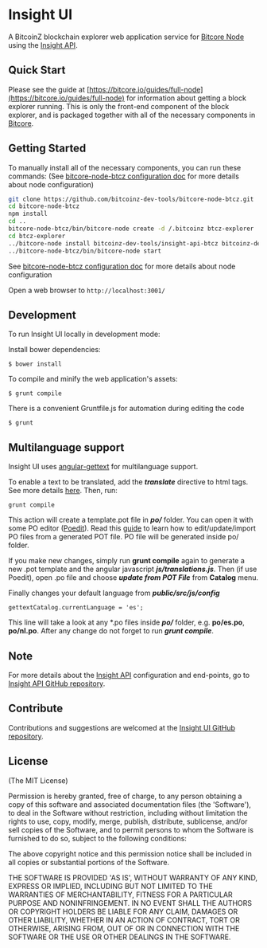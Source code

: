 # Insight UI

A BitcoinZ blockchain explorer web application service for [Bitcore Node](https://github.com/bitcoinz-dev-tools/bitcore-node-btcz) using the [Insight API](https://github.com/bitcoinz-dev-tools/insight-api-btcz).



## Quick Start

Please see the guide at [https://bitcore.io/guides/full-node](https://bitcore.io/guides/full-node) for information about getting a block explorer running. This is only the front-end component of the block explorer, and is packaged together with all of the necessary components in [Bitcore](https://github.com/bitpay/bitcore).

## Getting Started

To manually install all of the necessary components, you can run these commands:
(See [bitcore-node-btcz configuration doc](https://github.com/bitcoinz-dev-tools/bitcore-node-btcz/blob/master/docs/services/bitcoind.md) for more details about node configuration)

```bash
git clone https://github.com/bitcoinz-dev-tools/bitcore-node-btcz.git
cd bitcore-node-btcz
npm install
cd ..
bitcore-node-btcz/bin/bitcore-node create -d /.bitcoinz btcz-explorer
cd btcz-explorer
../bitcore-node install bitcoinz-dev-tools/insight-api-btcz bitcoinz-dev-tools/insight-ui-btcz
../bitcore-node-btcz/bin/bitcore-node start
```
See [bitcore-node-btcz configuration doc](https://github.com/bitcoinz-dev-tools/bitcore-node-btcz/blob/master/docs/services/bitcoind.md) for more details about node configuration

Open a web browser to `http://localhost:3001/`

## Development

To run Insight UI locally in development mode:

Install bower dependencies:

```
$ bower install
```

To compile and minify the web application's assets:

```
$ grunt compile
```

There is a convenient Gruntfile.js for automation during editing the code

```
$ grunt
```

## Multilanguage support

Insight UI uses [angular-gettext](http://angular-gettext.rocketeer.be) for multilanguage support.

To enable a text to be translated, add the ***translate*** directive to html tags. See more details [here](http://angular-gettext.rocketeer.be/dev-guide/annotate/). Then, run:

```
grunt compile
```

This action will create a template.pot file in ***po/*** folder. You can open it with some PO editor ([Poedit](http://poedit.net)). Read this [guide](http://angular-gettext.rocketeer.be/dev-guide/translate/) to learn how to edit/update/import PO files from a generated POT file. PO file will be generated inside po/ folder.

If you make new changes, simply run **grunt compile** again to generate a new .pot template and the angular javascript ***js/translations.js***. Then (if use Poedit), open .po file and choose ***update from POT File*** from **Catalog** menu.

Finally changes your default language from ***public/src/js/config***

```
gettextCatalog.currentLanguage = 'es';
```

This line will take a look at any *.po files inside ***po/*** folder, e.g.
**po/es.po**, **po/nl.po**. After any change do not forget to run ***grunt
compile***.


## Note

For more details about the [Insight API](https://github.com/bitcoinz-dev-tools/insight-api-btcz) configuration and end-points, go to [Insight API GitHub repository](https://github.com/bitcoinz-dev-tools/insight-api-btcz).

## Contribute

Contributions and suggestions are welcomed at the [Insight UI GitHub repository](https://github.com/bitcoinz-dev-tools/insight-ui-btcz).


## License
(The MIT License)

Permission is hereby granted, free of charge, to any person obtaining
a copy of this software and associated documentation files (the
'Software'), to deal in the Software without restriction, including
without limitation the rights to use, copy, modify, merge, publish,
distribute, sublicense, and/or sell copies of the Software, and to
permit persons to whom the Software is furnished to do so, subject to
the following conditions:

The above copyright notice and this permission notice shall be
included in all copies or substantial portions of the Software.

THE SOFTWARE IS PROVIDED 'AS IS', WITHOUT WARRANTY OF ANY KIND,
EXPRESS OR IMPLIED, INCLUDING BUT NOT LIMITED TO THE WARRANTIES OF
MERCHANTABILITY, FITNESS FOR A PARTICULAR PURPOSE AND NONINFRINGEMENT.
IN NO EVENT SHALL THE AUTHORS OR COPYRIGHT HOLDERS BE LIABLE FOR ANY
CLAIM, DAMAGES OR OTHER LIABILITY, WHETHER IN AN ACTION OF CONTRACT,
TORT OR OTHERWISE, ARISING FROM, OUT OF OR IN CONNECTION WITH THE
SOFTWARE OR THE USE OR OTHER DEALINGS IN THE SOFTWARE.
